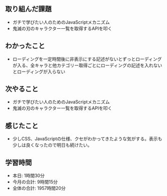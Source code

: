 ## 取り組んだ課題
- ガチで学びたい人のためのJavaScriptメカニズム
- 鬼滅の刃のキャラクター一覧を取得するAPIを叩く
## わかったこと
- ローディングを一定時間後に非表示にする記述がないとずっとローディングが入る、全キャラと他カテゴリー取得ごとにローディングの記述を入れないとローディングが入らない
## 次やること
- ガチで学びたい人のためのJavaScriptメカニズム
- 鬼滅の刃のキャラクター一覧を取得するAPIを叩く
## 感じたこと
- 少しCSS、JavaScriptの仕様、クセがわかってきたような気がする。表示も少しは良くなったので明日も続けたい。
## 学習時間
- 本日: 1時間30分
- 今月の合計: 9時間15分
- 全体の合計: 1957時間20分
